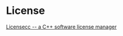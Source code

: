 # License

[Licensecc -- a C++ software license manager](https://github.com/open-license-manager/licensecc)

